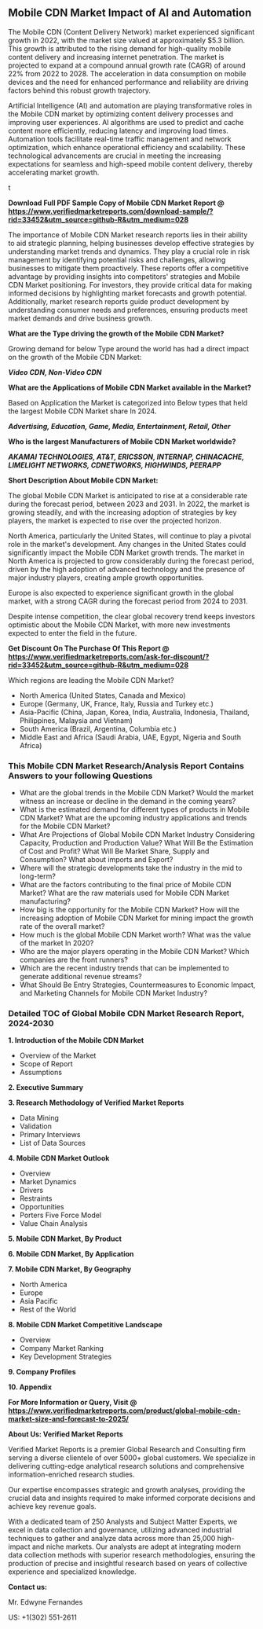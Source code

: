 <h2>Mobile CDN Market Impact of AI and Automation</h2><p>The Mobile CDN (Content Delivery Network) market experienced significant growth in 2022, with the market size valued at approximately $5.3 billion. This growth is attributed to the rising demand for high-quality mobile content delivery and increasing internet penetration. The market is projected to expand at a compound annual growth rate (CAGR) of around 22% from 2022 to 2028. The acceleration in data consumption on mobile devices and the need for enhanced performance and reliability are driving factors behind this robust growth trajectory.</p><p>Artificial Intelligence (AI) and automation are playing transformative roles in the Mobile CDN market by optimizing content delivery processes and improving user experiences. AI algorithms are used to predict and cache content more efficiently, reducing latency and improving load times. Automation tools facilitate real-time traffic management and network optimization, which enhance operational efficiency and scalability. These technological advancements are crucial in meeting the increasing expectations for seamless and high-speed mobile content delivery, thereby accelerating market growth.</p>t</p><p id="" class=""><strong>Download Full PDF Sample Copy of Mobile CDN Market Report @ <a href="https://www.verifiedmarketreports.com/download-sample/?rid=33452&utm_source=github-R&utm_medium=028" target="_blank">https://www.verifiedmarketreports.com/download-sample/?rid=33452&utm_source=github-R&utm_medium=028</a></strong></p><p>The importance of&nbsp;Mobile CDN Market research reports lies in their ability to aid strategic planning, helping businesses develop effective strategies by understanding market trends and dynamics. They play a crucial role in risk management by identifying potential risks and challenges, allowing businesses to mitigate them proactively. These reports offer a competitive advantage by providing insights into competitors' strategies and Mobile CDN Market positioning. For investors, they provide critical data for making informed decisions by highlighting market forecasts and growth potential. Additionally, market research reports guide product development by understanding consumer needs and preferences, ensuring products meet market demands and drive business growth.</p><p><strong>What are the&nbsp;Type driving the growth of the Mobile CDN Market?</strong></p><p id="" class="">Growing demand for below Type around the world has had a direct impact on the growth of the Mobile CDN Market:</p><em><strong>Video CDN, Non-Video CDN</strong></em></p><strong>What are the&nbsp;Applications&nbsp;of Mobile CDN Market available in the Market?</strong></p><p id="" class="">Based on Application the Market is categorized into Below types that held the largest Mobile CDN Market share In 2024.</p><em><strong>Advertising, Education, Game, Media, Entertainment, Retail, Other</strong></em></p><strong>Who is the largest Manufacturers of Mobile CDN Market worldwide?</strong></p><p><em><strong>AKAMAI TECHNOLOGIES, AT&T, ERICSSON, INTERNAP, CHINACACHE, LIMELIGHT NETWORKS, CDNETWORKS, HIGHWINDS, PEERAPP</strong></em></p><p id="" class=""><strong>Short Description About Mobile CDN Market:</strong></p><p>The global Mobile CDN Market is anticipated to rise at a considerable rate during the forecast period, between 2023 and 2031. In 2022, the market is growing steadily, and with the increasing adoption of strategies by key players, the market is expected to rise over the projected horizon.</p><p>North America, particularly the United States, will continue to play a pivotal role in the market's development. Any changes in the United States could significantly impact the Mobile CDN Market growth trends. The market in North America is projected to grow considerably during the forecast period, driven by the high adoption of advanced technology and the presence of major industry players, creating ample growth opportunities.</p><p>Europe is also expected to experience significant growth in the global market, with a strong CAGR during the forecast period from 2024 to 2031.</p><p>Despite intense competition, the clear global recovery trend keeps investors optimistic about the Mobile CDN Market, with more new investments expected to enter the field in the future.</p><p id="" class=""><strong>Get Discount On The Purchase Of This Report @ <a href="https://www.verifiedmarketreports.com/ask-for-discount/?rid=33452&utm_source=github-R&utm_medium=028" target="_blank">https://www.verifiedmarketreports.com/ask-for-discount/?rid=33452&utm_source=github-R&utm_medium=028</a></strong></p>Which regions are leading the Mobile CDN Market?</p><ul><li>North America (United States, Canada and Mexico)</li><li>Europe (Germany, UK, France, Italy, Russia and Turkey etc.)</li><li>Asia-Pacific (China, Japan, Korea, India, Australia, Indonesia, Thailand, Philippines, Malaysia and Vietnam)</li><li>South America (Brazil, Argentina, Columbia etc.)</li><li>Middle East and Africa (Saudi Arabia, UAE, Egypt, Nigeria and South Africa)</li></ul><h3 id="" class="">This Mobile CDN Market Research/Analysis Report Contains Answers to your following Questions</h3><ul><li>What are the global trends in the Mobile CDN Market? Would the market witness an increase or decline in the demand in the coming years?</li><li>What is the estimated demand for different types of products in Mobile CDN Market? What are the upcoming industry applications and trends for the Mobile CDN Market?</li><li>What Are Projections of Global Mobile CDN Market Industry Considering Capacity, Production and Production Value? What Will Be the Estimation of Cost and Profit? What Will Be Market Share, Supply and Consumption? What about imports and Export?</li><li>Where will the strategic developments take the industry in the mid to long-term?</li><li>What are the factors contributing to the final price of Mobile CDN Market? What are the raw materials used for Mobile CDN Market manufacturing?</li><li>How big is the opportunity for the Mobile CDN Market? How will the increasing adoption of Mobile CDN Market for mining impact the growth rate of the overall market?</li><li>How much is the global Mobile CDN Market worth? What was the value of the market In 2020?</li><li>Who are the major players operating in the Mobile CDN Market? Which companies are the front runners?</li><li>Which are the recent industry trends that can be implemented to generate additional revenue streams?</li><li>What Should Be Entry Strategies, Countermeasures to Economic Impact, and Marketing Channels for Mobile CDN Market Industry?</li></ul><h3 id="" class="">Detailed TOC of Global Mobile CDN Market Research Report, 2024-2030</h3><p id="" class=""><strong>1. Introduction of the Mobile CDN Market</strong></p><ul><li>Overview of the Market</li><li>Scope of Report</li><li>Assumptions</li></ul><p id="" class=""><strong>2. Executive Summary</strong></p><p id="" class=""><strong>3. Research Methodology of Verified Market Reports</strong></p><ul><li>Data Mining</li><li>Validation</li><li>Primary Interviews</li><li>List of Data Sources</li></ul><p id="" class=""><strong>4. Mobile CDN Market Outlook</strong></p><ul><li>Overview</li><li>Market Dynamics</li><li>Drivers</li><li>Restraints</li><li>Opportunities</li><li>Porters Five Force Model</li><li>Value Chain Analysis</li></ul><p id="" class=""><strong>5. Mobile CDN Market, By Product</strong></p><p id="" class=""><strong>6. Mobile CDN Market, By Application</strong></p><p id="" class=""><strong>7. Mobile CDN Market, By Geography</strong></p><ul><li>North America</li><li>Europe</li><li>Asia Pacific</li><li>Rest of the World</li></ul><p id="" class=""><strong>8. Mobile CDN Market Competitive Landscape</strong></p><ul><li>Overview</li><li>Company Market Ranking</li><li>Key Development Strategies</li></ul><p id="" class=""><strong>9. Company Profiles</strong></p><p id="" class=""><strong>10. Appendix</strong></p><p id="" class=""><strong>For More Information or Query, Visit @ <a href="https://www.verifiedmarketreports.com/product/global-mobile-cdn-market-size-and-forecast-to-2025/" target="_blank">https://www.verifiedmarketreports.com/product/global-mobile-cdn-market-size-and-forecast-to-2025/</a></strong></p><p id="" class=""><strong>About Us: Verified Market Reports</strong></p><p id="" class="">Verified Market Reports is a premier Global Research and Consulting firm serving a diverse clientele of over 5000+ global customers. We specialize in delivering cutting-edge analytical research solutions and comprehensive information-enriched research studies.</p><p id="" class="">Our expertise encompasses strategic and growth analyses, providing the crucial data and insights required to make informed corporate decisions and achieve key revenue goals.</p><p id="" class="">With a dedicated team of 250 Analysts and Subject Matter Experts, we excel in data collection and governance, utilizing advanced industrial techniques to gather and analyze data across more than 25,000 high-impact and niche markets. Our analysts are adept at integrating modern data collection methods with superior research methodologies, ensuring the production of precise and insightful research based on years of collective experience and specialized knowledge.</p><p id="" class=""><strong>Contact us:</strong></p><p id="" class="">Mr. Edwyne Fernandes</p><p id="" class="">US: +1(302) 551-2611</p>